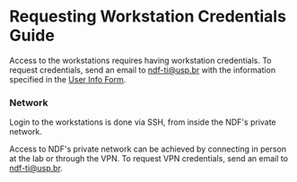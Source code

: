 # Requesting Workstation Credentials Guide

Access to the workstations requires having workstation credentials. To request credentials, send an email to ndf-ti@usp.br with the information specified in the [User Info Form](https://github.com/NDF-Poli-USP/it-public/blob/main/computational-resources/user-info-form/README.md).

### Network

Login to the workstations is done via SSH, from inside the NDF's private network.

Access to NDF's private network can be achieved by connecting in person at the lab or through the VPN. To request VPN credentials, send an email to ndf-ti@usp.br.
